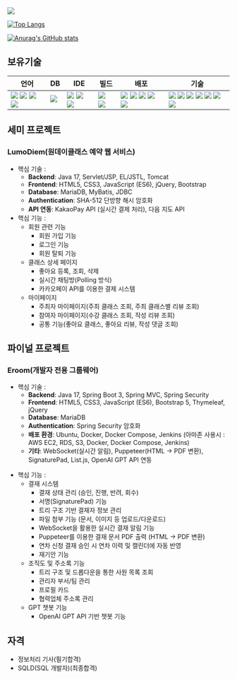 
<img src="https://capsule-render.vercel.app/api?type=waving&color=timeGradient&height=200&section=header&animation=fadeIn&fontAlignY=40&text=안녕하세요.%20강성관입니다.&fontSize=60" />

[![Top Langs](https://github-readme-stats.vercel.app/api/top-langs/?username=devkskg)](https://github.com/anuraghazra/github-readme-stats)

[![Anurag's GitHub stats](https://github-readme-stats.vercel.app/api?username=devkskg&theme=merko&theme=transparent)](https://github.com/anuraghazra/github-readme-stats)

## 보유기술
| 언어 | DB | IDE | 빌드 | 배포 | 기술 |
| --- | --- | --- | --- | --- | --- |
|<img src="https://img.shields.io/badge/java-%23ED8B00.svg?style=flat-square&logo=openjdk&logoColor=white">&nbsp;<img src="https://img.shields.io/badge/html5-%23E34F26.svg?style=flat-square&logo=html5&logoColor=white">&nbsp;<img src="https://img.shields.io/badge/css3-%231572B6.svg?style=flat-square&logo=css3&logoColor=white">&nbsp;<img src="https://img.shields.io/badge/javascript-%23323330.svg?style=flat-square&logo=javascript&logoColor=%23F7DF1E">|<img src="https://img.shields.io/badge/MariaDB-003545?style=flat-square&logo=mariadb&logoColor=white">&nbsp;|<img src="https://img.shields.io/badge/IntelliJIDEA-000000.svg?style=flat-square&logo=intellij-idea&logoColor=white">&nbsp;<img src="https://img.shields.io/badge/Eclipse-FE7A16.svg?style=flat-square&logo=Eclipse&logoColor=white">&nbsp;<img src="https://img.shields.io/badge/Visual%20Studio%20Code-0078d7.svg?style=flat-square&logo=visual-studio-code&logoColor=white">|<img src="https://img.shields.io/badge/Apache%20Maven-C71A36?style=flat-square&logo=Apache%20Maven&logoColor=white">&nbsp;<img src="https://img.shields.io/badge/Gradle-02303A.svg?style=flat-square&logo=Gradle&logoColor=white">|<img src="https://img.shields.io/badge/apache%20tomcat-%23F8DC75.svg?style=flat-square&logo=apache-tomcat&logoColor=black">&nbsp;<img src="https://img.shields.io/badge/AWS-%23FF9900.svg?style=flat-square&logo=amazon-aws&logoColor=white">&nbsp;<img src="https://img.shields.io/badge/docker-%230db7ed.svg?style=flat-square&logo=docker&logoColor=white">&nbsp;<img src="https://img.shields.io/badge/jenkins-%232C5263.svg?style=flat-square&logo=jenkins&logoColor=white">&nbsp;<img src="https://img.shields.io/badge/github-%23121011.svg?style=flat-square&logo=github&logoColor=white">|<img src="https://img.shields.io/badge/spring-%236DB33F.svg?style=flat-square&logo=spring&logoColor=white">&nbsp;<img src="https://img.shields.io/badge/spring%20boot-%236DB33F.svg?style=flat-square&logo=springboot&logoColor=white">&nbsp;<img src="https://img.shields.io/badge/Mybatis-181717.svg?style=flat-square&logo=Mybatis&logoColor=white">&nbsp;<img src="https://img.shields.io/badge/jquery-%230769AD.svg?style=flat-square&logo=jquery&logoColor=white">&nbsp;<img src="https://img.shields.io/badge/bootstrap-%238511FA.svg?style=flat-square&logo=bootstrap&logoColor=white">&nbsp;<img src="https://img.shields.io/badge/JSP-3776AB.svg?style=flat-square&logo=JSP&logoColor=white">&nbsp;<img src="https://img.shields.io/badge/JSON-3776AB.svg?style=flat-square&logo=JSON&logoColor=white">|

## 세미 프로젝트
### LumoDiem(원데이클래스 예약 웹 서비스)
* 핵심 기술 :
  - **Backend**: Java 17, Servlet/JSP, EL/JSTL, Tomcat
  - **Frontend**: HTML5, CSS3, JavaScript (ES6), jQuery, Bootstrap
  - **Database**: MariaDB, MyBatis, JDBC
  - **Authentication**: SHA-512 단방향 해시 암호화
  - **API 연동**: KakaoPay API (실시간 결제 처리), 다음 지도 API
* 핵심 기능 :
  - 회원 관련 기능
      - 회원 가입 기능
      - 로그인 기능
      - 회원 탈퇴 기능
  - 클래스 상세 페이지
      - 좋아요 등록, 조회, 삭제
      - 실시간 채팅방(Polling 방식)
      - 카카오페이 API를 이용한 결제 시스템
  - 마이페이지
      - 주최자 마이페이지(주최 클래스 조회, 주최 클래스별 리뷰 조회)
      - 참여자 마이페이지(수강 클래스 조회, 작성 리뷰 조회)
      - 공통 기능(좋아요 클래스, 좋아요 리뷰, 작성 댓글 조회)

  
## 파이널 프로젝트
### Eroom(개발자 전용 그룹웨어)
* 핵심 기술 :
  - **Backend**: Java 17, Spring Boot 3, Spring MVC, Spring Security
  - **Frontend**: HTML5, CSS3, JavaScript (ES6), Bootstrap 5, Thymeleaf, jQuery
  - **Database**: MariaDB
  - **Authentication**: Spring Security 암호화
  - **배포 환경**: Ubuntu, Docker, Docker Compose, Jenkins
      (아마존 사용시 : AWS EC2, RDS, S3, Docker, Docker Compose, Jenkins)
  - **기타**: WebSocket(실시간 알림), Puppeteer(HTML → PDF 변환), SignaturePad, List.js, OpenAI GPT API 연동

- 핵심 기능 :
  - 결재 시스템
    - 결재 상태 관리 (승인, 진행, 반려, 회수)
    - 서명(SignaturePad) 기능
    - 트리 구조 기반 결재자 정보 관리
    - 파일 첨부 기능 (문서, 이미지 등 업로드/다운로드)
    - WebSocket을 활용한 실시간 결재 알림 기능
    - Puppeteer를 이용한 결재 문서 PDF 출력 (HTML → PDF 변환)
    - 연차 신청 결재 승인 시 연차 이력 및 캘린더에 자동 반영
    - 재기안 기능
  - 조직도 및 주소록 기능
    - 트리 구조 및 드롭다운을 통한 사원 목록 조회
    - 관리자 부서/팀 관리
    - 프로필 카드
    - 협력업체 주소록 관리
  - GPT 챗봇 기능
    - OpenAI GPT API 기반 챗봇 기능


## 자격
* 정보처리 기사(필기합격)
* SQLD(SQL 개발자)(최종합격)
  
